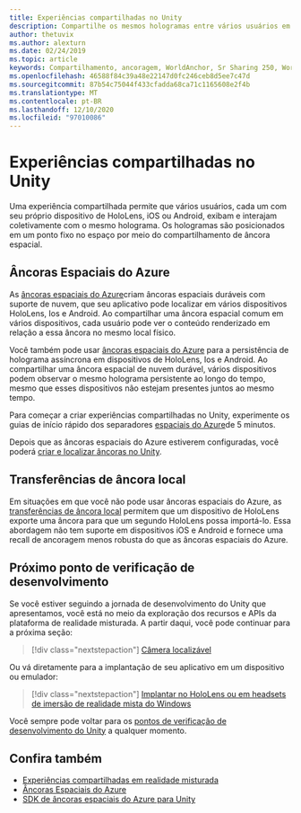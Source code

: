 ```yaml
---
title: Experiências compartilhadas no Unity
description: Compartilhe os mesmos hologramas entre vários usuários em um aplicativo do Unity.
author: thetuvix
ms.author: alexturn
ms.date: 02/24/2019
ms.topic: article
keywords: Compartilhamento, ancoragem, WorldAnchor, Sr Sharing 250, WorldAnchorTransferBatch, SpatialPerception, Azure, âncoras espaciais do Azure, ASA, headset de realidade misturada, headset de realidade misturada do Windows, headset da realidade virtual
ms.openlocfilehash: 46588f84c39a48e22147d0fc246ceb8d5ee7c47d
ms.sourcegitcommit: 87b54c75044f433cfadda68ca71c1165608e2f4b
ms.translationtype: MT
ms.contentlocale: pt-BR
ms.lasthandoff: 12/10/2020
ms.locfileid: "97010086"
---
```

# <a name="shared-experiences-in-unity"></a>Experiências compartilhadas no Unity

Uma experiência compartilhada permite que vários usuários, cada um com seu próprio dispositivo de HoloLens, iOS ou Android, exibam e interajam coletivamente com o mesmo holograma. Os hologramas são posicionados em um ponto fixo no espaço por meio do compartilhamento de âncora espacial.

## <a name="azure-spatial-anchors"></a>Âncoras Espaciais do Azure

As <a href="https://docs.microsoft.com/azure/spatial-anchors/overview" target="_blank">âncoras espaciais do Azure</a>criam âncoras espaciais duráveis com suporte de nuvem, que seu aplicativo pode localizar em vários dispositivos HoloLens, Ios e Android.  Ao compartilhar uma âncora espacial comum em vários dispositivos, cada usuário pode ver o conteúdo renderizado em relação a essa âncora no mesmo local físico. 

Você também pode usar <a href="https://docs.microsoft.com/azure/spatial-anchors/overview" target="_blank">âncoras espaciais do Azure</a> para a persistência de holograma assíncrona em dispositivos de HoloLens, Ios e Android.  Ao compartilhar uma âncora espacial de nuvem durável, vários dispositivos podem observar o mesmo holograma persistente ao longo do tempo, mesmo que esses dispositivos não estejam presentes juntos ao mesmo tempo.

Para começar a criar experiências compartilhadas no Unity, experimente os guias de início rápido dos separadores <a href="https://docs.microsoft.com/azure/spatial-anchors/unity-overview" target="_blank">espaciais do Azure</a>de 5 minutos.

Depois que as âncoras espaciais do Azure estiverem configuradas, você poderá <a href="https://docs.microsoft.com/azure/spatial-anchors/concepts/create-locate-anchors-unity" target="_blank">criar e localizar âncoras no Unity</a>.

## <a name="local-anchor-transfers"></a>Transferências de âncora local

Em situações em que você não pode usar âncoras espaciais do Azure, as [transferências de âncora local](../../out-of-scope/local-anchor-transfers-in-unity.md) permitem que um dispositivo de HoloLens exporte uma âncora para que um segundo HoloLens possa importá-lo.  Essa abordagem não tem suporte em dispositivos iOS e Android e fornece uma recall de ancoragem menos robusta do que as âncoras espaciais do Azure.

## <a name="next-development-checkpoint"></a>Próximo ponto de verificação de desenvolvimento

Se você estiver seguindo a jornada de desenvolvimento do Unity que apresentamos, você está no meio da exploração dos recursos e APIs da plataforma de realidade misturada. A partir daqui, você pode continuar para a próxima seção:

> [!div class="nextstepaction"]
> [Câmera localizável](locatable-camera-in-unity.md)

Ou vá diretamente para a implantação de seu aplicativo em um dispositivo ou emulador:

> [!div class="nextstepaction"]
> [Implantar no HoloLens ou em headsets de imersão de realidade mista do Windows](../platform-capabilities-and-apis/using-visual-studio.md)

Você sempre pode voltar para os [pontos de verificação de desenvolvimento do Unity](unity-development-overview.md#3-platform-capabilities-and-apis) a qualquer momento.

## <a name="see-also"></a>Confira também
* [Experiências compartilhadas em realidade misturada](../platform-capabilities-and-apis/shared-experiences-in-mixed-reality.md)
* <a href="https://docs.microsoft.com/azure/spatial-anchors" target="_blank">Âncoras Espaciais do Azure</a>
* <a href="https://docs.microsoft.com/dotnet/api/Microsoft.Azure.SpatialAnchors" target="_blank">SDK de âncoras espaciais do Azure para Unity</a>
